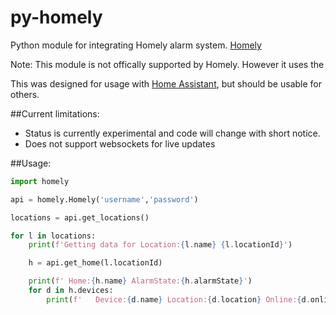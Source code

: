 # py-homely
Python module for integrating Homely alarm system.
[Homely](https://www.homely.no/)

Note: This module is not offically supported by Homely. 
However it uses the 

This was designed for usage with [Home Assistant](https://home-assistant.io), but should be usable for others.

##Current limitations:
- Status is currently experimental and code will change with short notice.
- Does not support websockets for live updates


##Usage:

```python
import homely

api = homely.Homely('username','password')

locations = api.get_locations()

for l in locations:
    print(f'Getting data for Location:{l.name} {l.locationId}')

    h = api.get_home(l.locationId)

    print(f' Home:{h.name} AlarmState:{h.alarmState}')
    for d in h.devices:
        print(f'   Device:{d.name} Location:{d.location} Online:{d.online}')
```




